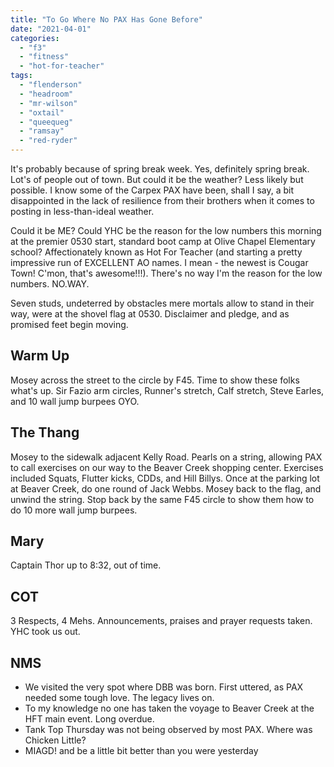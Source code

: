 ```yaml
---
title: "To Go Where No PAX Has Gone Before"
date: "2021-04-01"
categories: 
  - "f3"
  - "fitness"
  - "hot-for-teacher"
tags: 
  - "flenderson"
  - "headroom"
  - "mr-wilson"
  - "oxtail"
  - "queequeg"
  - "ramsay"
  - "red-ryder"
---
```


It's probably because of spring break week. Yes, definitely spring break. Lot's of people out of town. But could it be the weather? Less likely but possible. I know some of the Carpex PAX have been, shall I say, a bit disappointed in the lack of resilience from their brothers when it comes to posting in less-than-ideal weather.

Could it be ME? Could YHC be the reason for the low numbers this morning at the premier 0530 start, standard boot camp at Olive Chapel Elementary school? Affectionately known as Hot For Teacher (and starting a pretty impressive run of EXCELLENT AO names. I mean - the newest is Cougar Town! C'mon, that's awesome!!!). There's no way I'm the reason for the low numbers. NO.WAY.

Seven studs, undeterred by obstacles mere mortals allow to stand in their way, were at the shovel flag at 0530. Disclaimer and pledge, and as promised feet begin moving.

## Warm Up

Mosey across the street to the circle by F45. Time to show these folks what's up. Sir Fazio arm circles, Runner's stretch, Calf stretch, Steve Earles, and 10 wall jump burpees OYO.

## The Thang

Mosey to the sidewalk adjacent Kelly Road. Pearls on a string, allowing PAX to call exercises on our way to the Beaver Creek shopping center. Exercises included Squats, Flutter kicks, CDDs, and Hill Billys. Once at the parking lot at Beaver Creek, do one round of Jack Webbs. Mosey back to the flag, and unwind the string. Stop back by the same F45 circle to show them how to do 10 more wall jump burpees.

## Mary

Captain Thor up to 8:32, out of time.

## COT

3 Respects, 4 Mehs. Announcements, praises and prayer requests taken. YHC took us out.

## NMS

- We visited the very spot where DBB was born. First uttered, as PAX needed some tough love. The legacy lives on.
- To my knowledge no one has taken the voyage to Beaver Creek at the HFT main event. Long overdue.
- Tank Top Thursday was not being observed by most PAX. Where was Chicken Little?
- MIAGD! and be a little bit better than you were yesterday
